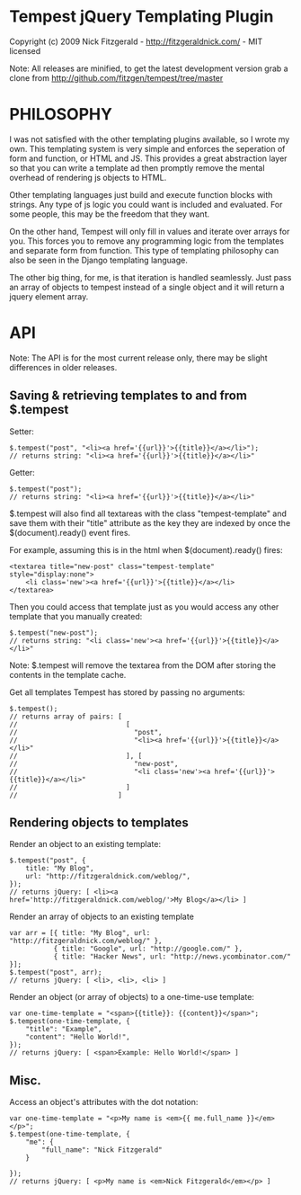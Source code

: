 Tempest jQuery Templating Plugin
================================

Copyright (c) 2009 Nick Fitzgerald - http://fitzgeraldnick.com/ - MIT licensed

Note: All releases are minified, to get the latest development version grab a clone from http://github.com/fitzgen/tempest/tree/master

PHILOSOPHY
==========

I was not satisfied with the other templating plugins available, so I wrote my own. This templating system is very simple and enforces the seperation of form and function, or HTML and JS. This provides a great abstraction layer so that you can write a template ad then promptly remove the mental overhead of rendering js objects to HTML.

Other templating languages just build and execute function blocks with strings. Any type of js logic you could want is included and evaluated. For some people, this may be the freedom that they want.

On the other hand, Tempest will only fill in values and iterate over arrays for you. This forces you to remove any programming logic from the templates and separate form from function. This type of templating philosophy can also be seen in the Django templating language.

The other big thing, for me, is that iteration is handled seamlessly. Just pass an array of objects to tempest instead of a single object and it will return a jquery element array.

API
===

Note: The API is for the most current release only, there may be slight differences in older releases.

Saving & retrieving templates to and from $.tempest
---------------------------------------------------

Setter:

    $.tempest("post", "<li><a href='{{url}}'>{{title}}</a></li>");
    // returns string: "<li><a href='{{url}}'>{{title}}</a></li>"

Getter:

    $.tempest("post");
    // returns string: "<li><a href='{{url}}'>{{title}}</a></li>"


$.tempest will also find all textareas with the class "tempest-template" and save them with their "title" attribute as the key they are indexed by once the $(document).ready() event fires.

For example, assuming this is in the html when $(document).ready() fires:

    <textarea title="new-post" class="tempest-template" style="display:none">
        <li class='new'><a href='{{url}}'>{{title}}</a></li>
    </textarea>

Then you could access that template just as you would access any other template that you manually created:

    $.tempest("new-post");
    // returns string: "<li class='new'><a href='{{url}}'>{{title}}</a></li>"

Note: $.tempest will remove the textarea from the DOM after storing the contents in the template cache.

Get all templates Tempest has stored by passing no arguments:

    $.tempest();
    // returns array of pairs: [ 
    //                           [ 
    //                             "post", 
    //                             "<li><a href='{{url}}'>{{title}}</a></li>" 
    //                           ], [ 
    //                             "new-post", 
    //                             "<li class='new'><a href='{{url}}'>{{title}}</a></li>" 
    //                           ] 
    //                         ]

Rendering objects to templates
------------------------------

Render an object to an existing template:

    $.tempest("post", { 
        title: "My Blog",
        url: "http://fitzgeraldnick.com/weblog/",
    });
    // returns jQuery: [ <li><a href='http://fitzgeraldnick.com/weblog/'>My Blog</a></li> ]

Render an array of objects to an existing template

    var arr = [{ title: "My Blog", url: "http://fitzgeraldnick.com/weblog/" },
               { title: "Google", url: "http://google.com/" },
               { title: "Hacker News", url: "http://news.ycombinator.com/" }];
    $.tempest("post", arr);
    // returns jQuery: [ <li>, <li>, <li> ]

Render an object (or array of objects) to a one-time-use template:

    var one-time-template = "<span>{{title}}: {{content}}</span>";
    $.tempest(one-time-template, {
        "title": "Example", 
        "content": "Hello World!",
    });
    // returns jQuery: [ <span>Example: Hello World!</span> ]

Misc.
-----

Access an object's attributes with the dot notation:

    var one-time-template = "<p>My name is <em>{{ me.full_name }}</em></p>";
    $.tempest(one-time-template, {
        "me": {
            "full_name": "Nick Fitzgerald"
        }

    });
    // returns jQuery: [ <p>My name is <em>Nick Fitzgerald</em></p> ]
